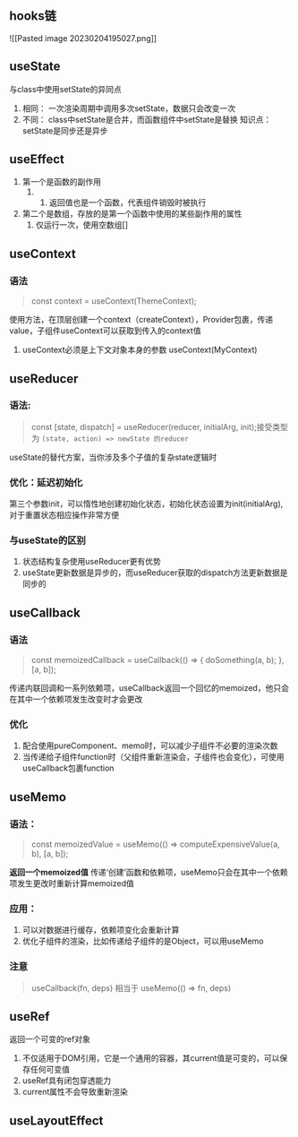 ## hooks链

![[Pasted image 20230204195027.png]]
## useState

与class中使用setState的异同点
1. 相同： 一次渲染周期中调用多次setState，数据只会改变一次
2. 不同： class中setState是合并，而函数组件中setState是替换
知识点：setState是同步还是异步

## useEffect

1. 第一个是函数的副作用
	1. 1. 返回值也是一个函数，代表组件销毁时被执行
2. 第二个是数组，存放的是第一个函数中使用的某些副作用的属性
	1. 仅运行一次，使用空数组[]

## useContext

### 语法
>const context = useContext(ThemeContext);

使用方法，在顶层创建一个context（createContext），Provider包裹，传递value，子组件useContext可以获取到传入的context值
1. useContext必须是上下文对象本身的参数 useContext(MyContext)

## useReducer

### 语法:
> const [state, dispatch] = useReducer(reducer, initialArg, init);接受类型为 `(state, action) => newState 的reducer`

useState的替代方案，当你涉及多个子值的复杂state逻辑时

### 优化：延迟初始化

第三个参数init，可以惰性地创建初始化状态，初始化状态设置为init(initialArg), 对于重置状态相应操作非常方便

### 与useState的区别

1. 状态结构复杂使用useReducer更有优势
2. useState更新数据是异步的，而useReducer获取的dispatch方法更新数据是同步的

## useCallback

### 语法
>const memoizedCallback = useCallback(() => { doSomething(a, b); }, [a, b]);

传递内联回调和一系列依赖项，useCallback返回一个回忆的memoized，他只会在其中一个依赖项发生改变时才会更改

### 优化

1. 配合使用pureComponent、memo时，可以减少子组件不必要的渲染次数
2. 当传递给子组件function时（父组件重新渲染会，子组件也会变化），可使用useCallback包裹function

## useMemo

### 语法：
>const memoizedValue = useMemo(() => computeExpensiveValue(a, b), [a, b]);

**返回一个memoized值**
传递‘创建’函数和依赖项，useMemo只会在其中一个依赖项发生更改时重新计算memoized值

### 应用：

1. 可以对数据进行缓存，依赖项变化会重新计算
2. 优化子组件的渲染，比如传递给子组件的是Object，可以用useMemo
### 注意
>useCallback(fn, deps) 相当于 useMemo(() => fn, deps)

## useRef

返回一个可变的ref对象

1. 不仅适用于DOM引用，它是一个通用的容器，其current值是可变的，可以保存任何可变值
2. useRef具有闭包穿透能力
3. current属性不会导致重新渲染

## useLayoutEffect




